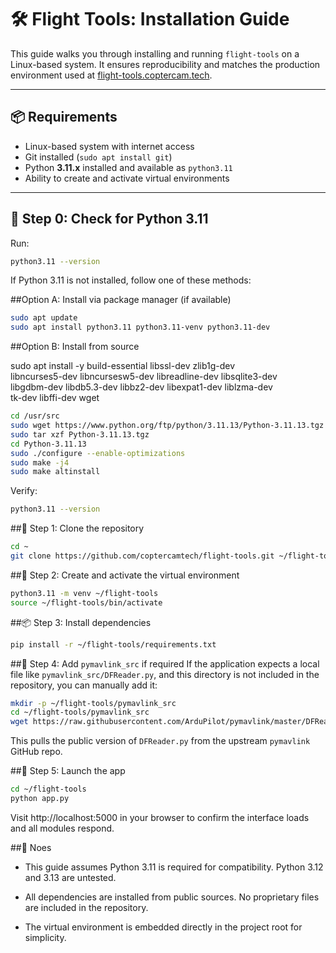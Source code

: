 # 🛠️ Flight Tools: Installation Guide

This guide walks you through installing and running `flight-tools` on a Linux-based system. It ensures reproducibility and matches the production environment used at [flight-tools.coptercam.tech](https://flight-tools.coptercam.tech).

---

## 📦 Requirements

- Linux-based system with internet access
- Git installed (`sudo apt install git`)
- Python **3.11.x** installed and available as `python3.11`
- Ability to create and activate virtual environments

---

## 🐍 Step 0: Check for Python 3.11

Run:

```bash
python3.11 --version
```
If Python 3.11 is not installed, follow one of these methods:

##Option A: Install via package manager (if available)

```bash
sudo apt update
sudo apt install python3.11 python3.11-venv python3.11-dev
```

##Option B: Install from source

sudo apt install -y build-essential libssl-dev zlib1g-dev \
libncurses5-dev libncursesw5-dev libreadline-dev libsqlite3-dev \
libgdbm-dev libdb5.3-dev libbz2-dev libexpat1-dev liblzma-dev \
tk-dev libffi-dev wget

```bash
cd /usr/src
sudo wget https://www.python.org/ftp/python/3.11.13/Python-3.11.13.tgz
sudo tar xzf Python-3.11.13.tgz
cd Python-3.11.13
sudo ./configure --enable-optimizations
sudo make -j4
sudo make altinstall
```

Verify:

```bash
python3.11 --version
```

##📁 Step 1: Clone the repository

```bash
cd ~
git clone https://github.com/coptercamtech/flight-tools.git ~/flight-tools
```

##🧪 Step 2: Create and activate the virtual environment

```bash
python3.11 -m venv ~/flight-tools
source ~/flight-tools/bin/activate
```

##📦 Step 3: Install dependencies

```bash
pip install -r ~/flight-tools/requirements.txt
```

##📂 Step 4: Add `pymavlink_src` if required
If the application expects a local file like `pymavlink_src/DFReader.py`, and this directory is not included in the repository, you can manually add it:

```bash
mkdir -p ~/flight-tools/pymavlink_src
cd ~/flight-tools/pymavlink_src
wget https://raw.githubusercontent.com/ArduPilot/pymavlink/master/DFReader.py
```
This pulls the public version of `DFReader.py` from the upstream `pymavlink` GitHub repo.

##🚀 Step 5: Launch the app

```bash
cd ~/flight-tools
python app.py
```

Visit http://localhost:5000 in your browser to confirm the interface loads and all modules respond.

##🧭 Noes

- This guide assumes Python 3.11 is required for compatibility. Python 3.12 and 3.13 are untested.

- All dependencies are installed from public sources. No proprietary files are included in the repository.

- The virtual environment is embedded directly in the project root for simplicity.







